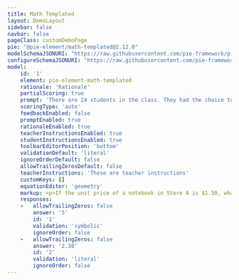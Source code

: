 ```yaml
---
title: Math Templated
layout: DemoLayout
sidebar: false
navbar: false
pageClass: customDemoPage
pie: "@pie-element/math-templated@2.12.0"
modelSchemaJSONURI: "https://raw.githubusercontent.com/pie-framework/pie-elements/develop/packages/math-templated/docs/pie-schema.json"
configureSchemaJSONURI: "https://raw.githubusercontent.com/pie-framework/pie-elements/develop/packages/math-templated/docs/config-schema.json"
model:
    id: '1'
    element: pie-element-math-templated
    rationale: 'Rationale'
    partialScoring: true
    prompt: 'There are 24 students in the class. They had the choice to buy supplies from two different stores, Store A and B. Each of them bought 2 binders and 5 notebooks. The students have a total of $420 to spend.'
    scoringType: 'auto'
    feedbackEnabled: false
    promptEnabled: true
    rationaleEnabled: true
    teacherInstructionsEnabled: true
    studentInstructionsEnabled: true
    toolbarEditorPosition: 'bottom'
    validationDefault: 'literal'
    ignoreOrderDefault: false
    allowTrailingZerosDefault: false
    teacherInstructions: 'These are teacher instructions'
    customKeys: []
    equationEditor: 'geometry'
    markup: <p>If the unit price of a notebook in Store A is $1.50, what is the unit price of a binder? \${{0}}</p><p>If the unit price of a binder in Store B is $2.80, what is the unit price of a notebook? \${{1}}</p>
    responses:
    -   allowTrailingZeros: false
        answer: '5'
        id: '1'
        validation: 'symbolic'
        ignoreOrder: false
    -   allowTrailingZeros: false
        answer: '2.38'
        id: '2'
        validation: 'literal'
        ignoreOrder: false
---
```

